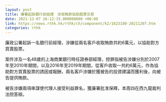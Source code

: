 ```yaml
---
layout: post
title: 廉署起訴銀行前經理　涉收賄款協助股票交易
date: 2021-12-07 16:12:33.000000000 +08:00
link: https://news.rthk.hk/rthk/ch/component/k2/1623180-20211207.htm
categories: rthk
---
```


廉政公署起訴一名銀行前經理，涉嫌從兩名客戶收取賄款共約6萬元，以協助對方買賣股票。

案件涉及一名48歲的上海商業銀行時任證券部經理，控罪指被告涉嫌分別於2007年至2010年期間，以及2016年至2019年期間，從客戶收取一共約6萬元，作為協助對方買賣股票的誘因或報酬，兩名客戶涉嫌於獲被告的投資建議而獲利後，向被告提供賄款。

被告涉嫌兩項串謀使代理人接受利益罪名，獲廉署批准保釋，本周四在西九龍裁判法院答辯。
